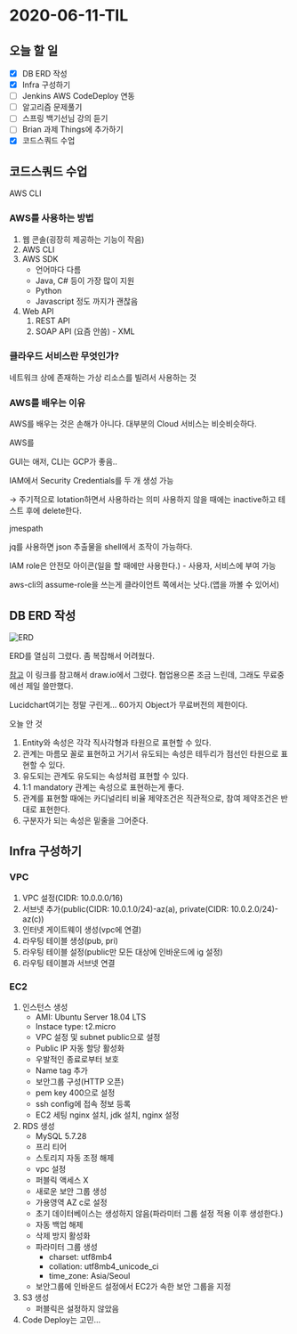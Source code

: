 # 2020-06-11-TIL

## 오늘 할 일

- [x] DB ERD 작성
- [x] Infra 구성하기
- [ ] Jenkins AWS CodeDeploy 연동
- [ ] 알고리즘 문제풀기
- [ ] 스프링 백기선님 강의 듣기
- [ ] Brian 과제 Things에 추가하기
- [x] 코드스쿼드 수업

## 코드스쿼드 수업

AWS CLI

### AWS를 사용하는 방법

1. 웹 콘솔(굉장히 제공하는 기능이 작음)
2. AWS CLI
3. AWS SDK
   - 언어마다 다름
   - Java, C# 등이 가장 많이 지원
   - Python
   - Javascript 정도 까지가 괜찮음
4. Web API
   1. REST API
   2. SOAP API (요즘 안씀) - XML

### 클라우드 서비스란 무엇인가?

네트워크 상에 존재하는 가상 리소스를 빌려서 사용하는 것

### AWS를 배우는 이유

AWS를 배우는 것은 손해가 아니다. 대부분의 Cloud 서비스는 비슷비슷하다.

AWS를 

GUI는 애저, CLI는 GCP가 좋음..

IAM에서 Security Credentials를 두 개 생성 가능

→ 주기적으로 lotation하면서 사용하라는 의미 사용하지 않을 때에는 inactive하고 테스트 후에 delete한다.

jmespath

jq를 사용하면 json 추출물을 shell에서 조작이 가능하다.

IAM role은 안전모 아이콘(일을 할 때에만 사용한다.) - 사용자, 서비스에 부여 가능

aws-cli의 assume-role을 쓰는게 클라이언트 쪽에서는 낫다.(앱을 까볼 수 있어서)

## DB ERD 작성

![ERD](https://i.imgur.com/3T0TLGX.png)

ERD를 열심히 그렸다. 좀 복잡해서 어려웠다.

[참고](https://victorydntmd.tistory.com/126) 이 링크를 참고해서 draw.io에서 그렸다. 협업용으론 조금 느린데, 그래도 무료중에선 제일 쓸만했다.

Lucidchart여기는 정말 구린게... 60가지 Object가 무료버전의 제한이다.

오늘 안 것

1. Entity와 속성은 각각 직사각형과 타원으로 표현할 수 있다.
2. 관계는 마름모 꼴로 표현하고 거기서 유도되는 속성은 테두리가 점선인 타원으로 표현할 수 있다.
3. 유도되는 관계도 유도되는 속성처럼 표현할 수 있다.
4. 1:1 mandatory 관계는 속성으로 표현하는게 좋다.
5. 관계를 표현할 때에는 카디널리티 비율 제약조건은 직관적으로, 참여 제약조건은 반대로 표현한다.
6. 구분자가 되는 속성은 밑줄을 그어준다.

## Infra 구성하기

### VPC

1. VPC 설정(CIDR: 10.0.0.0/16)
2. 서브넷 추가(public(CIDR: 10.0.1.0/24)-az(a), private(CIDR: 10.0.2.0/24)-az(c))
3. 인터넷 게이트웨이 생성(vpc에 연결)
4. 라우팅 테이블 생성(pub, pri)
5. 라우팅 테이블 설정(public만 모든 대상에 인바운드에 ig 설정)
6. 라우팅 테이블과 서브넷 연결

### EC2

1. 인스턴스 생성
   - AMI: Ubuntu Server 18.04 LTS
   - Instace type: t2.micro
   - VPC 설정 및 subnet public으로 설정
   - Public IP 자동 할당 활성화
   - 우발적인 종료로부터 보호
   - Name tag 추가
   - 보안그룹 구성(HTTP 오픈)
   - pem key 400으로 설정
   - ssh config에 접속 정보 등록
   - EC2 세팅 nginx 설치, jdk 설치, nginx 설정
2. RDS 생성
   - MySQL 5.7.28
   - 프리 티어
   - 스토리지 자동 조정 해제
   - vpc 설정
   - 퍼블릭 액세스 X
   - 새로운 보안 그룹 생성
   - 가용영역 AZ c로 설정
   - 초기 데이터베이스는 생성하지 않음(파라미터 그룹 설정 적용 이후 생성한다.)
   - 자동 백업 해제
   - 삭제 방지 활성화
   - 파라미터 그룹 생성
     - charset: utf8mb4
     - collation: utf8mb4_unicode_ci
     - time_zone: Asia/Seoul
   - 보안그룹에 인바운드 설정에서 EC2가 속한 보안 그룹을 지정
3. S3 생성
   - 퍼블릭은 설정하지 않았음
4. Code Deploy는 고민...



